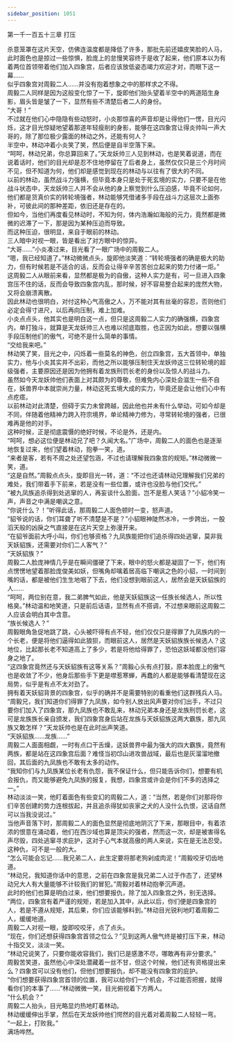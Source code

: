 ```yaml
---
sidebar_position: 1051
---
```

 第一千一百五十三章 打压


杀意笼罩在这片天空，仿佛连温度都是降低了许多，那批先前还嬉皮笑脸的人马，此时面色也是掠过一些惊惧，脸庞上的怠慢笑容终于是收了起来，他们原本以为有着两位首领带着他们加入四象宫，后者应该放低姿态竭力欢迎才对，而眼下这一幕……  
似乎四象宫对周毅二人……并没有抱着想象之中的那样求之不得。  
周毅二人同样是因为这般变化惊了一下，旋即他们抬头望着半空中的两道陌生身影，眉头皆是皱了一下，显然有些不清楚后者二人的身份。  
“大哥！”  
不过就在他们心中隐隐有些动怒时，小炎那惊喜的声音却是让得他们一愣，目光闪烁，这才目光惊疑地望着那道年轻瘦削的身影，能够在这四象宫让得炎帅叫一声大哥的，除了那位极少露面的林动之外，还能有何人？  
半空中，林动冲着小炎笑了笑，然后便是自半空落下来。  
“呵呵，林动兄弟，你总算回来了。”天龙妖帅三人见到林动，也是笑着说道，而在说着话时，他们的目光却是忍不住地停留在了后者身上，虽然仅仅只是三个月时间不见，但不知道为何，他们却是感觉到现在的林动与以往有了很大的不同。  
以前的林动，虽然战斗力强横，但毕竟本身只是处于死玄境的实力，只要不是在他战斗状态中，天龙妖帅三人并不会从他的身上察觉到什么压迫感，毕竟不论如何，他们都是货真价实的转轮境强者，林动能够凭借诸多手段在战斗力这层次上面弥补，可彼此间的那种差距，依旧还是存在的。  
但如今，当他们再度看见林动时，不知为何，体内浩瀚如海般的元力，竟然都是微微的迟滞了一下，那是因为某种压迫而导致。  
而这种压迫，很明显，来自于眼前的林动。  
三人暗中对视一眼，皆是看出了对方眼中的惊异。  
“大哥……”小炎凑过来，目光看了一眼广场中的周毅二人。  
“嗯，我已经知道了。”林动微微点头，旋即他淡笑道：“转轮境强者的确是极大的助力，但有时候若是不适合的话，反而会让得辛辛苦苦创立起来的势力付诸一炬。”  
这周毅二人从眼前来看，显然都是极为的自傲，这种人实力是有，可一旦进入四象宫压不住的话，反而会导致四象宫内乱，那时候，好不容易整合起来的庞然大物，又将会崩溃离散。  
因此林动也很明白，对付这种心气高傲之人，万不能对其有丝毫的容忍，否则他们必定会得寸进尺，以后再向压制，难上加难。  
小炎点点头，他其实也是明白这一点，但只是这周毅二人实力的确强横，四象宫内，单打独斗，就算是天龙妖帅三人也难以彻底取胜，也正因为如此，想要以强横手段压制他们的傲气，可绝不是什么简单的事情。  
“交给我来吧。”  
林动笑了笑，目光之中，闪烁着一些莫名的神色，创立四象宫，五大首领中，单独实力，他与小炎其实并不出彩，而他之所以能够压制住天龙妖帅这三位转轮境的超级强者，主要原因还是因为他拥有着龙族刑罚长老的身份以及惊人的战斗力。  
虽然如今天龙妖帅他们表面上对其颇为的尊敬，但难免内心深处会滋生一些不自在，妖兽界中本就崇尚力量，林动这死玄境大成的实力，毕竟还是会让他们心中有点疙瘩。  
以前林动对此清楚，但碍于实力未曾跨越，因此他也并未有什么举动，可如今却是不同，伴随着他精神力跨入符宗境界，单论精神力修为，寻常转轮境的强者，已很难再是他的对手。  
这种时候，正是彻底震慑的绝好时候，不论是外，还是内。  
“呵呵，想必这位便是林动兄了吧？久闻大名。”广场中，周毅二人的面色也是逐渐地恢复过来，他们望着林动，抱拳一笑，道。  
“来者是客，若有不周之处还望包涵，不过也请理解我四象宫的规矩。”林动微微一笑，道。  
“这是自然。”周毅点点头，旋即目光一转，道：“不过也还请林动兄理解我们兄弟的难处，我们带着手下前来，若是没有一些位置，或许也没脸与他们交代。”  
“被九凤族追杀得到处逃窜的人，再妄谈什么脸面，岂不是惹人笑话？”小貂冷笑一声，声音之中满是嘲讽之意。  
“你说什么？！”听得此话，那周毅二人面色顿时一变，怒声道。  
“貂爷说的话，你们耳聋了听不清楚是不是？”小貂眼神陡然冰冷，一步跨出，一股滔天般的凶戾之气直接是在这片天空上弥漫开来。  
“在貂爷面前大呼小叫，你们也够资格？九凤族能把你们追杀得四处逃窜，莫非我天妖貂族，还需要对你们二人客气？”  
“天妖貂族？”  
周毅二人脸庞神情几乎是在瞬间僵硬了下来，眼中的怒火都是凝固了一下，他们有点愣愣地望着那脸庞俊美如妖，但嘴角却噙着居高临下嘲讽之色的小貂，一时间到嘴的话，都是被他们生生地咽了下去，他们没想到眼前这人，居然会是天妖貂族的人……  
“呵呵，两位别在意，我二弟脾气如此，他是天妖貂族这一任族长候选人，所以性格臭。”林动温和地笑道，只是前后话语，显然有点不搭调，不过想来眼前这周毅二人应该会明白其中含意。  
“族长候选人？”  
周毅眼角急促地跳了跳，心头被吓得有点不轻，他们仅仅只是得罪了九凤族内的一个长老，便是将他们逼得如此狼狈，而眼前这人，居然是天妖貂族族长候选人？这地位，比起那长老不知道高上了多少，若是将他给得罪了，恐怕这妖域都没他们容身之地了。  
“这四象宫竟然还与天妖貂族有这等关系？”周毅心头有点打鼓，原本脸庞上的傲气也是收敛了不少，他身后那些手下更是噤惹寒蝉，再蠢的人都是能够看清楚现在这局势，似乎是有点不太对劲了。  
拥有着天妖貂背景的四象宫，似乎的确并不是需要特别的看重他们这群残兵人马。  
“周毅兄，我们知道你们得罪了九凤族，如今别人放出风声要对你们出手，不过只要你们加入了四象宫，那九凤族也不敢乱来，林动兄弟本身还是龙族刑罚长老，这可是龙族族长亲自颁发，我们四象宫身后站在龙族与天妖貂族这两大霸族，那九凤族又敢怎样？”天龙妖帅也是在此时出声笑道。  
“天妖貂族……龙族……”  
周毅二人面面相觑，一时有点口干舌燥，这妖兽界中最为强大的四大霸族，竟然有两族，都是站在这四象宫后面？难怪当初邙山进攻兽战域，最后也是灰溜溜地撤回，其后面的九凤族也不敢有太多的动作。  
“我知你们与九凤族某位长老有仇怨，我不保证什么，但只能告诉你们，想要有机会报仇，而又能够避免九凤族的报复，我想，四象宫或许会是你们不多的选择之一。”  
林动淡淡一笑，他盯着面色有些变幻的周毅二人，道：“当然，若是你们对那将你们辛苦创建的势力连根拔起，并且追杀得犹如丧家之犬的人没什么仇恨，这话自然可以当我没说过。”  
当他声音落下时，那周毅二人的面色显然是彻底地阴沉了下来，那眼目中，有着浓浓的恨意在涌动着，他们在西沙域也算是顶尖的强者，然而这一次，却是被害得名声尽毁，四处逃窜寻求庇护，这对于心气本就高傲的两人来说，实在是无法忍受。  
这种仇，可不是一般的大。  
“怎么可能会忘记……我兄弟二人，此生定要将那老狗剁成肉泥！”周毅咬牙切齿地道。  
“林动兄，我知道你话中的意思，之前在四象宫是我兄弟二人过于作态了，还望林动兄大人有大量能够不计较我们的冒犯。”周毅对着林动抱拳沉声道。  
此时的他们也算是明白过来，他们想要报仇，除了加入四象宫之外，别无选择。  
“两位，四象宫有着严谨的规矩，若是加入其中，从此以后，你们便是四象宫的人，若是不遵从规矩，其后果，你们应该能够料到。”林动目光锐利地盯着周毅二人，缓缓地道。  
周毅二人对视一眼，旋即咬咬牙，点了点头。  
“现在，你们还想获得四象宫首领之位么？”见到这两人傲气终是被打压下来，林动十指交叉，淡淡一笑。  
“林动兄说笑了，只要你能收容我们，我们已是感激不尽，哪敢再有非分要求。”  
周毅苦笑道，虽然他心中深处潜藏着一丝不甘，但这个时候，他们还有资格提出来么？四象宫可以没有他们，但他们想要报仇，却不能没有四象宫的庇护。  
“你们想要获得四象宫首领的位置，我可以给你们一个机会，不过能否把握，就得看你们的本事了……”林动微微一笑，目光俯视着下方两人。  
“什么机会？”  
周毅二人抬头，目光略显灼热地盯着林动。  
林动缓缓伸出手掌，然后在天龙妖帅他们愕然的目光着对着周毅二人轻轻一弯。  
“一起上，打败我。”  
满场哗然。  
  
  
